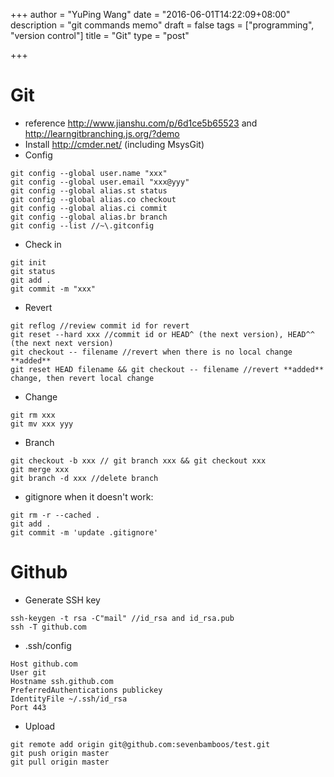 +++
author = "YuPing Wang"
date = "2016-06-01T14:22:09+08:00"
description = "git commands memo"
draft = false
tags = ["programming", "version control"]
title = "Git"
type = "post"

+++

# Git
* reference http://www.jianshu.com/p/6d1ce5b65523 and http://learngitbranching.js.org/?demo
* Install http://cmder.net/ (including MsysGit)
* Config
```
git config --global user.name "xxx" 
git config --global user.email "xxx@yyy"
git config --global alias.st status
git config --global alias.co checkout
git config --global alias.ci commit
git config --global alias.br branch
git config --list //~\.gitconfig
```

* Check in
```
git init
git status
git add .
git commit -m "xxx"
```

* Revert
```
git reflog //review commit id for revert
git reset --hard xxx //commit id or HEAD^ (the next version), HEAD^^ (the next next version)
git checkout -- filename //revert when there is no local change **added**
git reset HEAD filename && git checkout -- filename //revert **added** change, then revert local change
```

* Change
```
git rm xxx
git mv xxx yyy
```

* Branch
```
git checkout -b xxx // git branch xxx && git checkout xxx
git merge xxx
git branch -d xxx //delete branch
```

* gitignore when it doesn't work:
```
git rm -r --cached .
git add .
git commit -m 'update .gitignore'
```

# Github
* Generate SSH key
```
ssh-keygen -t rsa -C"mail" //id_rsa and id_rsa.pub
ssh -T github.com
```

* .ssh/config
```
Host github.com
User git
Hostname ssh.github.com
PreferredAuthentications publickey
IdentityFile ~/.ssh/id_rsa
Port 443
```

* Upload
```
git remote add origin git@github.com:sevenbamboos/test.git
git push origin master
git pull origin master
```

